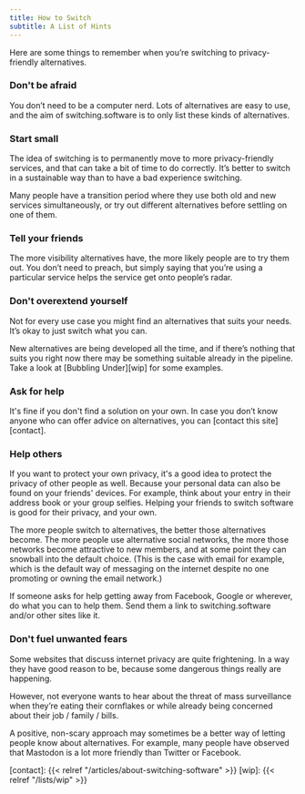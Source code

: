 ```yaml
---
title: How to Switch
subtitle: A List of Hints
---
```


Here are some things to remember when you’re switching to privacy-friendly alternatives.

### Don't be afraid

You don’t need to be a computer nerd. Lots of alternatives are easy to use, and the aim of switching.software is to only list these kinds of alternatives.

### Start small

The idea of switching is to permanently move to more privacy-friendly services, and that can take a bit of time to do correctly. It’s better to switch in a sustainable way than to have a bad experience switching.

Many people have a transition period where they use both old and new services simultaneously, or try out different alternatives before settling on one of them.

### Tell your friends

The more visibility alternatives have, the more likely people are to try them out. You don’t need to preach, but simply saying that you’re using a particular service helps the service get onto people’s radar.

### Don't overextend yourself

Not for every use case you might find an alternatives that suits your needs. It’s okay to just switch what you can.

New alternatives are being developed all the time, and if there’s nothing that suits you right now there may be something suitable already in the pipeline. Take a look at [Bubbling Under][wip] for some examples.

### Ask for help

It's fine if you don't find a solution on your own. In case you don’t know anyone who can offer advice on alternatives, you can [contact this site][contact].


### Help others

If you want to protect your own privacy, it's a good idea to protect the privacy of other people as well. Because your personal data can also be found on your friends' devices. For example, think about your entry in their address book or your group selfies. Helping your friends to switch software is good for their privacy, and your own.

The more people switch to alternatives, the better those alternatives become. The more people use alternative social networks, the more those networks become attractive to new members, and at some point they can snowball into the default choice. (This is the case with email for example, which is the default way of messaging on the internet despite no one promoting or owning the email network.)

If someone asks for help getting away from Facebook, Google or wherever, do what you can to help them. Send them a link to switching.software and/or other sites like it.

### Don't fuel unwanted fears

Some websites that discuss internet privacy are quite frightening. In a way they have good reason to be, because some dangerous things really are happening.

However, not everyone wants to hear about the threat of mass surveillance when they’re eating their cornflakes or while already being concerned about their job / family / bills.

A positive, non-scary approach may sometimes be a better way of letting people know about alternatives. For example, many people have observed that Mastodon is a lot more friendly than Twitter or Facebook.

[contact]: {{< relref "/articles/about-switching-software" >}}
[wip]: {{< relref "/lists/wip" >}}